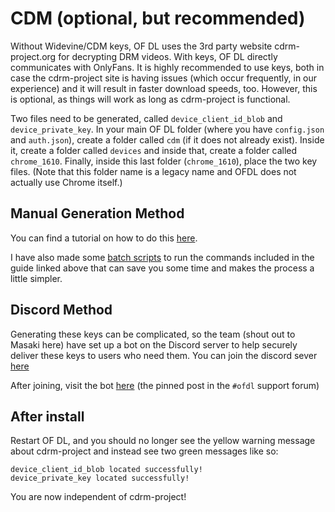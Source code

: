 ﻿---
sidebar_position: 5
---

# CDM (optional, but recommended)

Without Widevine/CDM keys, OF DL uses the 3rd party website cdrm-project.org for decrypting DRM videos. With keys, OF DL directly communicates with OnlyFans. It is highly recommended to use keys, both in case the cdrm-project site is having issues (which occur frequently, in our experience) and it will result in faster download speeds, too. However, this is optional, as things will work as long as cdrm-project is functional.

Two files need to be generated, called `device_client_id_blob` and `device_private_key`. In your main OF DL folder (where you have `config.json` and `auth.json`), create a folder called `cdm` (if it does not already exist). Inside it, create a folder called `devices` and inside that, create a folder called `chrome_1610`. Finally, inside this last folder (`chrome_1610`), place the two key files. (Note that this folder name is a legacy name and OFDL does not actually use Chrome itself.)

## Manual Generation Method

You can find a tutorial on how to do this [here](https://forum.videohelp.com/threads/408031-Dumping-Your-own-L3-CDM-with-Android-Studio).

I have also made some [batch scripts](https://github.com/sim0n00ps/L3-Dumping) to run the commands included in the guide linked above that can save you some time and makes the process a little simpler.

## Discord Method

Generating these keys can be complicated, so the team (shout out to Masaki here) have set up a bot on the Discord server to help securely deliver these keys to users who need them. You can join the discord sever [here](https://discord.com/invite/6bUW8EJ53j)

After joining, visit the bot [here](https://discord.com/channels/1198332760947966094/1333835216313122887) (the pinned post in the `#ofdl` support forum)

## After install

Restart OF DL, and you should no longer see the yellow warning message about cdrm-project and instead see two green messages like so:

```
device_client_id_blob located successfully!
device_private_key located successfully!
```

You are now independent of cdrm-project!

